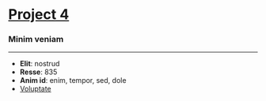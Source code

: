 # [Project 4](/project-4)

### Minim veniam

<Hr
  border={2}
  margin_top={150}
/>

<Info li_separator="|">

- **Elit**: nostrud
- **Resse**: 835
- **Anim id**: enim, tempor, sed, dole
- [Voluptate](https://example.com)

</Info>
